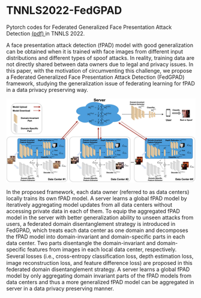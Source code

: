 # TNNLS2022-FedGPAD
Pytorch codes for Federated Generalized Face Presentation Attack  Detection <a href=https://arxiv.org/pdf/2104.06595.pdf> (pdf) </a> in TNNLS 2022.


A face presentation attack detection (fPAD)  model with good generalization can be obtained when it is trained with face images from different input distributions and different types of spoof attacks. In reality, training data are not directly shared between data owners due to legal and privacy issues. In this paper, with the motivation of circumventing this challenge, we propose a Federated Generalized Face Presentation Attack Detection (FedGPAD) framework, studying the generalization issue of federating learning for fPAD in a data privacy preserving way.

<img src="FedGPAD.jpg" width="900">


In the proposed framework, each data owner (referred to as data centers) locally trains its own fPAD model. A server learns a global fPAD model by iteratively aggregating model updates from all data centers without accessing private data in each of them. To equip the aggregated fPAD model in the server with better generalization ability to unseen attacks from users, a federated domain disentanglement strategy is introduced in FedGPAD, which treats each data center as one domain and decomposes the fPAD model into domain-invariant and domain-specific parts in each data center. Two parts disentangle the domain-invariant and domain-specific features from images in each local data center, respectively. Several losses (i.e., cross-entropy classiﬁcation loss, depth estimation loss, image reconstruction loss, and feature difference loss) are proposed in this federated domain disentanglement strategy. A server learns a global fPAD model by only aggregating domain invariant parts of the fPAD models from data centers and thus a more generalized fPAD model can be aggregated in server in a data privacy preserving manner.

